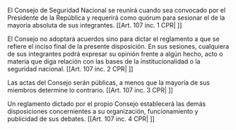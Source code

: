 El Consejo de Seguridad Nacional se reunirá cuando sea convocado por el Presidente de la República y requerirá como quórum para sesionar el de la mayoría absoluta de sus integrantes. [[Art. 107 inc. 1 CPR| ]]

El Consejo no adoptará acuerdos sino para dictar el reglamento a que se refiere el inciso final de la presente disposición. En sus sesiones, cualquiera de sus integrantes podrá expresar su opinión frente a algún hecho, acto o materia que diga relación con las bases de la institucionalidad o la seguridad nacional. [[Art. 107 inc. 2 CPR| ]]

Las actas del Consejo serán públicas, a menos que la mayoría de sus miembros determine lo contrario. [[Art. 107 inc. 3 CPR| ]]

Un reglamento dictado por el propio Consejo establecerá las demás disposiciones concernientes a su organización, funcionamiento y publicidad de sus debates. [[Art. 107 inc. 4 CPR| ]]